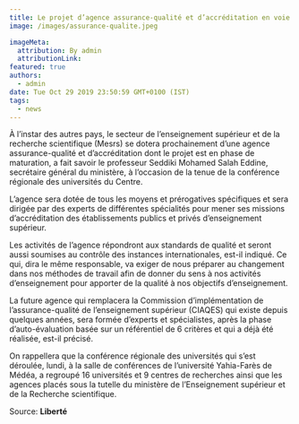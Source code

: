 ```yaml
---
title: Le projet d’agence assurance-qualité et d’accréditation en voie de maturation.
image: /images/assurance-qualite.jpeg

imageMeta:
  attribution: By admin
  attributionLink:
featured: true
authors:
  - admin
date: Tue Oct 29 2019 23:50:59 GMT+0100 (IST)
tags:
  - news
---
```

À l’instar des autres pays, le secteur de l’enseignement supérieur et de la recherche scientifique (Mesrs) se dotera prochainement d’une agence assurance-qualité et d’accréditation dont le projet est en phase de maturation, a fait savoir le professeur Seddiki Mohamed Salah Eddine, secrétaire général du ministère, à l’occasion de la tenue de la conférence régionale des universités du Centre.

L’agence sera dotée de tous les moyens et prérogatives spécifiques et sera dirigée par des experts de différentes spécialités pour mener ses missions d’accréditation des établissements publics et privés d’enseignement supérieur.

Les activités de l’agence répondront aux standards de qualité et seront aussi soumises au contrôle des instances internationales, est-il indiqué.   Ce qui, dira le même responsable, va exiger de nous préparer au changement dans nos méthodes de travail afin de donner du sens à nos activités d’enseignement pour apporter de la qualité à nos objectifs d’enseignement.

La future agence qui remplacera la Commission d’implémentation de l’assurance-qualité de l’enseignement supérieur (CIAQES) qui existe depuis quelques années, sera formée d’experts et spécialistes, après la phase d’auto-évaluation basée sur un référentiel de 6 critères et qui a déjà été réalisée, est-il précisé.

On rappellera que la conférence régionale des universités qui s’est déroulée, lundi, à la salle de conférences de l’université Yahia-Farès de Médéa, a regroupé 16 universités et 9 centres de recherches ainsi que les agences placés sous la tutelle du ministère de l’Enseignement supérieur et de la Recherche scientifique.

Source: **Liberté**

